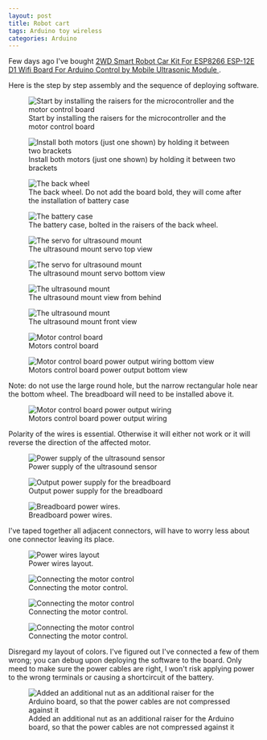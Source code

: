 ```yaml
---
layout: post
title: Robot cart
tags: Arduino toy wireless
categories: Arduino
---
```


Few days ago I've bought <a href="https://www.aliexpress.com/item/3256802871526756.html">2WD Smart Robot Car Kit For ESP8266 ESP-12E D1 Wifi Board For Arduino Control by Mobile Ultrasonic Module </a>.

Here is the step by step assembly and the sequence of deploying software.
<!--more-->

<figure>
    <img src="{{'/static/robot/IMG_1069.JPG' | prepend: site.baseurl }}" 
    alt='Start by installing the raisers for the microcontroller and the motor control board' />
    <figcaption>Start by installing the raisers for the microcontroller and the motor control board</figcaption>
</figure>

<figure>
    <img src="{{'/static/robot/IMG_1071.JPG' | prepend: site.baseurl }}" 
    alt='Install both motors (just one shown) by holding it between two brackets' />
    <figcaption>Install both motors (just one shown) by holding it between two brackets</figcaption>
</figure>

<figure>
    <img src="{{'/static/robot/IMG_1074.JPG' | prepend: site.baseurl }}" 
    alt='The back wheel' />
    <figcaption>The back wheel. Do not add the board bold, they will come after the installation of battery case </figcaption>
</figure>

<figure>
    <img src="{{'/static/robot/IMG_1075.JPG' | prepend: site.baseurl }}" 
    alt='The battery case' />
    <figcaption>The battery case, bolted in the raisers of the back wheel.</figcaption>
</figure>

<figure>
    <img src="{{'/static/robot/IMG_1078.JPG' | prepend: site.baseurl }}" 
    alt='The servo for ultrasound mount' />
    <figcaption>The ultrasound mount servo top view</figcaption>
</figure>

<figure>
    <img src="{{'/static/robot/IMG_1079.JPG' | prepend: site.baseurl }}" 
    alt='The servo for ultrasound mount' />
    <figcaption>The ultrasound mount servo bottom view</figcaption>
</figure>

<figure>
    <img src="{{'/static/robot/IMG_1080.JPG' | prepend: site.baseurl }}" 
    alt='The ultrasound mount' />
    <figcaption>The ultrasound mount view from behind</figcaption>
</figure>


<figure>
    <img src="{{'/static/robot/IMG_1081.JPG' | prepend: site.baseurl }}" 
    alt='The ultrasound mount' />
    <figcaption>The ultrasound mount front view</figcaption>
</figure>


<figure>
    <img src="{{'/static/robot/IMG_1082.JPG' | prepend: site.baseurl }}" 
    alt='Motor control board' />
    <figcaption>Motors control board</figcaption>
</figure>

<figure>
    <img src="{{'/static/robot/IMG_1091.JPG' | prepend: site.baseurl }}" 
    alt='Motor control board power output wiring bottom view' />
    <figcaption>Motors control board  power output bottom view</figcaption>
</figure>
Note: do not use the large round hole, but the narrow rectangular hole near the bottom wheel. The breadboard will need to be installed above it.

<figure>
    <img src="{{'/static/robot/IMG_1083.JPG' | prepend: site.baseurl }}" 
    alt='Motor control board power output wiring' />
    <figcaption>Motors control board  power output wiring</figcaption>
</figure>
Polarity of the wires is essential. Otherwise it will either not work or it will reverse the direction of the affected motor.

<figure>
    <img src="{{'/static/robot/IMG_1085.JPG' | prepend: site.baseurl }}" 
    alt='Power supply of the ultrasound sensor' />
    <figcaption>Power supply of the ultrasound sensor</figcaption>
</figure>

<figure>
    <img src="{{'/static/robot/IMG_1088.JPG' | prepend: site.baseurl }}" 
    alt='Output power supply for the breadboard' />
    <figcaption>Output power supply for the breadboard</figcaption>
</figure>

<figure>
    <img src="{{'/static/robot/IMG_1089.JPG' | prepend: site.baseurl }}" 
    alt='Breadboard power wires.' />
    <figcaption>Breadboard power wires.</figcaption>
</figure>
I've taped together all adjacent connectors, will have to worry less about one connector leaving its place.



<figure>
    <img src="{{'/static/robot/IMG_1090.JPG' | prepend: site.baseurl }}" 
    alt='Power wires layout' />
    <figcaption>Power wires layout.</figcaption>
</figure>


<figure>
    <img src="{{'/static/robot/IMG_1094.JPG' | prepend: site.baseurl }}" 
    alt='Connecting the motor control' />
    <figcaption>Connecting the motor control.</figcaption>
</figure>

<figure>
    <img src="{{'/static/robot/IMG_1096.JPG' | prepend: site.baseurl }}" 
    alt='Connecting the motor control' />
    <figcaption>Connecting the motor control.</figcaption>
</figure>

<figure>
    <img src="{{'/static/robot/IMG_1094.JPG' | prepend: site.baseurl }}" 
    alt='Connecting the motor control' />
    <figcaption>Connecting the motor control.</figcaption>
</figure>

Disregard my layout of colors. I've figured out I've connected a few of them wrong; you can debug upon deploying the software to the board. Only meed to make sure the power cables are right, I won't risk applying power to the wrong terminals or causing a shortcircuit of the battery.

<figure>
    <img src="{{'/static/robot/IMG_1098.JPG' | prepend: site.baseurl }}" 
    alt='Added an additional nut as an additional raiser for the Arduino board, so that the power cables are not compressed against it' />
    <figcaption>Added an additional nut as an additional raiser for the Arduino board, so that the power cables are not compressed against it</figcaption>
</figure>


